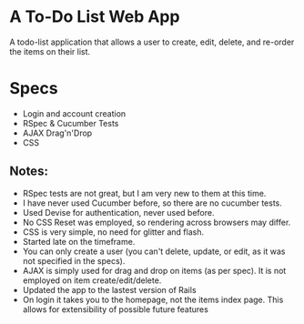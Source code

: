 A To-Do List Web App
========
A todo-list application that allows a user to create, edit, delete, and re-order the items on their list.

Specs
=======
* Login and account creation
* RSpec & Cucumber Tests
* AJAX Drag'n'Drop
* CSS

        
Notes:
------
- RSpec tests are not great, but I am very new to them at this time.
- I have never used Cucumber before, so there are no cucumber tests.
- Used Devise for authentication, never used before.
- No CSS Reset was employed, so rendering across browsers may differ.
- CSS is very simple, no need for glitter and flash.
- Started late on the timeframe.
- You can only create a user (you can't delete, update, or edit, as it was not specified in the specs).
- AJAX is simply used for drag and drop on items (as per spec). It is not employed on item create/edit/delete.
- Updated the app to the lastest version of Rails
- On login it takes you to the homepage, not the items index page. This allows for extensibility of possible future features



